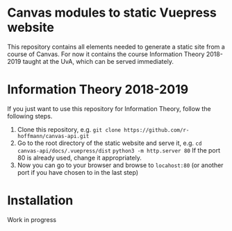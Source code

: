 # Canvas modules to static Vuepress website
This repository contains all elements needed to generate a static site from a course of Canvas. For now it contains the course Information Theory 2018-2019 taught at the UvA, which can be served immediately.

# Information Theory 2018-2019
If you just want to use this repository for Information Theory, follow the following steps.
1. Clone this repository, e.g. 
`git clone https://github.com/r-hoffmann/canvas-api.git`
2. Go to the root directory of the static website and serve it, e.g. 
`cd canvas-api/docs/.vuepress/dist`
`python3 -m http.server 80`
If the port 80 is already used, change it appropriately. 
3. Now you can go to your browser and browse to `locahost:80` (or another port if you have chosen to in the last step)

# Installation
Work in progress